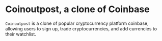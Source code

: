 # Coinoutpost, a clone of Coinbase

`Coinoutpost` is a clone of popular cryptocurrency platform coinbase, allowing users to sign up, trade cryptocurrencies, and add currencies to their watchlist.
